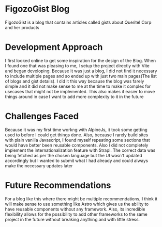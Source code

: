 
# FigozoGist Blog

FigozoGist is a blog that contains articles called gists about Queritel Corp and her products



# Development Approach
I first looked online to get some inspiration for the design of the Blog. When I found one that was pleasing to me, I setup the project directly with Vite and began developing. Because It was  just a blog, I did not find it necessary to include multiple pages and so ended up with just two main pages(The list of blogs and gist details). I did it this way because the blog was farely simple and it did not make sense to me at the time to make it complex for usecases that might not be implemented. This also makes it easier to move things around in case I want to add more complexity to it in the future

# Challenges Faced

Because it was my first time workng with AlpineJs, it took some getting used to before I could get things done. Also, because I rarely build sites with plain vanilla Javascript, I found myself repeating some sections that would have better been reusable components. 
Also I did not completely implement the internationalization feature with Strapi. The correct data was being fetched as per the chosen language but the UI wasn't updated accordingly but I wanted to submit what I had already and could always make the necessary updates later


# Future Recommendations
For a blog like this where there might be multiple recommendations, I think it will make sense to use something like Astro which gives us the ability to have reusable components without any framework. Also, its incredible flexibility allows for the possibility to add other frameworks to the same project in the future without breaking anything and with little stress. 
